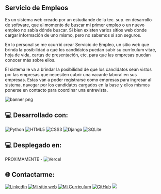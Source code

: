 ## Servicio de Empleos <br>

Es un sistema web creado por un estudiande de la tec. sup. en desarrollo de software, que al momento de buscar mi primer empleo o un nuevo empleo no sabía dónde buscar. Si bien existen varios sitios web donde cargar información de uno mismo, pero no sabemos si son seguros.

En lo personal se me ocurrió crear Servicio de Empleo, un sitio web que brinda la posibilidad a que los candidatos puedan subir su currículum vitae, hoja de vida, cartas de presentación, etc. para que las empresas puedan conocer más sobre ellos.

El sistema le va a brindar la posibilidad de que los candidatos sean vistos por las empresas que necesiten cubrir una vacante laboral en sus empresas. Estas van a poder registrarse como empresas para ingresar al sistema, navegar por los candidatos cargados en la base y ellos mismos ponerse en contacto para coordinar una entrevista.

![banner png]([https://github.com/MBerisvil/Serv.Empleo/assets/95480927/03d5616d-d23a-4f9d-9712-5fdbd6e2e4d3](https://github.com/MBerisvil/servEmpleo/blob/main/seapp/static/seapp/img/banner.png.png))

## 💻 Desarrollado con:
![Python](https://img.shields.io/badge/python-3670A0?style=for-the-badge&logo=python&logoColor=ffdd54) ![HTML5](https://img.shields.io/badge/html5-%23E34F26.svg?style=for-the-badge&logo=html5&logoColor=white) ![CSS3](https://img.shields.io/badge/css3-%231572B6.svg?style=for-the-badge&logo=css3&logoColor=white) ![Django](https://img.shields.io/badge/django-%23092E20.svg?style=for-the-badge&logo=django&logoColor=white) ![SQLite](https://img.shields.io/badge/sqlite-%2307405e.svg?style=for-the-badge&logo=sqlite&logoColor=white)

## 💻 Desplegado en:
PROXIMAMENTE - ![Vercel](https://img.shields.io/badge/vercel-%23000000.svg?style=for-the-badge&logo=vercel&logoColor=white)


## 🌐 Contactarme:
[![LinkedIn](https://img.shields.io/badge/LinkedIn-%230077B5.svg?logo=linkedin&logoColor=white)](https://linkedin.com/in/![Linkedin](https://www.linkedin.com/in/berisvilmauricio/)) [![Mi sitio web](https://img.shields.io/badge/Mi%20sitio%20web-8A2BE2)](https://berisvilmauricio.ar/) [![Mi Curriculum](https://img.shields.io/badge/Mi%20Curriculum%20-grey)](https://github.com/MBerisvil/MBerisvil/files/14909121/Berisvil.Mauricio.pdf)
[![GitHub](https://img.shields.io/badge/GitHub-%230077B5.svg?logo=GitHub&logoColor=white)](https://github.com/MBerisvil/)
[![](https://visitcount.itsvg.in/api?id=MBerisvil&icon=0&color=0)](https://visitcount.itsvg.in)
